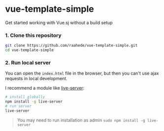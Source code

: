 # vue-template-simple
Get started working with Vue.sj without a build setup

### 1. Clone this repository

```zsh
git clone https://github.com/raahede/vue-template-simple.git
cd vue-template-simple
```

### 2. Run local server
You can open the `index.html` file in the browser, but then you can't use ajax requests in local development.

I recommend a module like [live-server](https://www.npmjs.com/package/live-server):

```zsh
# install globally
npm install -g live-server
# run server
live-server
```
> You may need to run installation as admin `sudo npm install -g live-server`
